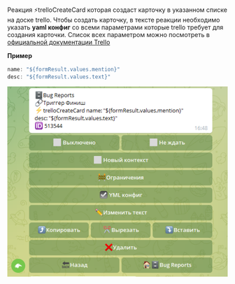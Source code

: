 
Реакция ⚡️trelloCreateCard которая создаст карточку в указанном списке на доске trello. Чтобы создать карточку, в тексте реакции необходимо указать **yaml конфиг** со всеми параметрами которые trello требует для создания карточки. Список всех параметром можно посмотреть в [официальной документации Trello](https://developer.atlassian.com/cloud/trello/rest/api-group-cards/#api-group-cards) 

**Пример**
```js 
name: "${formResult.values.mention}"
desc: "${formResult.values.text}"
```

![](./1.png)





